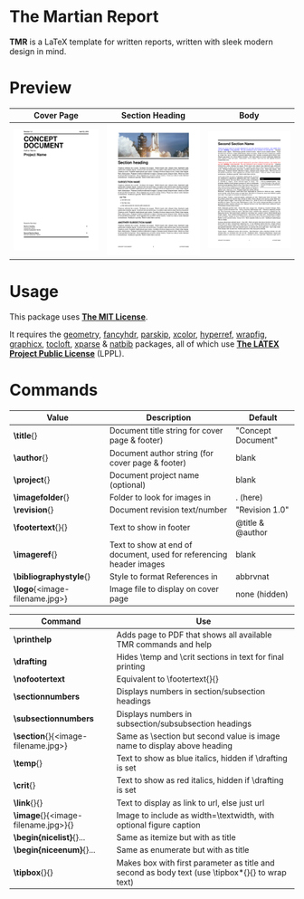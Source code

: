 # The Martian Report 
**TMR** is a LaTeX template for written reports, written with sleek modern design in mind.

# Preview
| Cover Page | Section Heading | Body |
|:---:|:---:|:---:|
| [![Cover Page](/examples/cover-page.png?raw=true)](Example.pdf) | [![Section Heading](/examples/section-heading.png?raw=true)](Example.pdf) | [![Body](/examples/body.png?raw=true)](Example.pdf) |

# Usage
This package uses [**The MIT License**](https://opensource.org/licenses/MIT). 

It requires the [geometry](http://mirror.aarnet.edu.au/pub/CTAN/macros/latex/contrib/geometry/geometry.pdf), [fancyhdr](http://mirror.aarnet.edu.au/pub/CTAN/macros/latex/contrib/fancyhdr/fancyhdr.pdf), [parskip](http://mirror.aarnet.edu.au/pub/CTAN/macros/latex/contrib/parskip/parskip-doc.pdf), [xcolor](http://mirror.aarnet.edu.au/pub/CTAN/macros/latex/contrib/xcolor/xcolor.pdf), [hyperref](http://ftp.math.purdue.edu/mirrors/ctan.org/macros/latex/contrib/hyperref/doc/manual.pdf), [wrapfig](http://ftp.math.purdue.edu/mirrors/ctan.org/macros/latex/contrib/wrapfig/wrapfig-doc.pdf), [graphicx](http://mirrors.rit.edu/CTAN/macros/latex/required/graphics/grfguide.pdf), [tocloft](http://ctan.math.utah.edu/ctan/tex-archive/macros/latex/contrib/tocloft/tocloft.pdf), [xparse](http://ctan.math.utah.edu/ctan/tex-archive/macros/latex/contrib/l3packages/xparse.pdf) & [natbib](http://mirrors.ibiblio.org/CTAN/macros/latex/contrib/natbib/natbib.pdf) packages, all of which use [**The LATEX Project Public License**](http://www.latex-project.org/lppl) (LPPL).

# Commands
| Value | Description | Default |
| --- | --- | --- |
| **\title**{<text>} | Document title string for cover page & footer) | "Concept Document" |
| **\author**{<text>} | Document author string (for cover page & footer) | blank |
| **\project**{<text>} | Document project name (optional) | blank |
| **\imagefolder**{<relative-path/>} | Folder to look for images in | . (here) |
| **\revision**{<value>} | Document revision text/number | "Revision 1.0" |
| **\footertext**{<left>}{<right>} | Text to show in footer | \@title & \@author |
| **\imageref**{<text>} | Text to show at end of document, used for referencing header images | blank |
| **\bibliographystyle**{<stylename>} | Style to format References in | abbrvnat |
| **\logo**{<image-filename.jpg>} | Image file to display on cover page | none (hidden) |

|Command | Use |
| --- | --- |
| **\printhelp** | Adds page to PDF that shows all available TMR commands and help |
| **\drafting** | Hides \temp and \crit sections in text for final printing |
| **\nofootertext** | Equivalent to \footertext{}{} |
| **\sectionnumbers** | Displays numbers in section/subsection headings |
| **\subsectionnumbers** | Displays numbers in subsection/subsubsection headings |
| **\section**{<name>}{<image-filename.jpg>} | Same as \section but second value is image name to display above heading |
| **\temp**{<text>}	| Text to show as blue italics, hidden if \drafting is set |
| **\crit**{<text>}	| Text to show as red italics, hidden if \drafting is set |
| **\link**{<url>}{<optional text>} | Text to display as link to url, else just url |
| **\image**{<width>}{<image-filename.jpg>}{<optional text>} | Image to include as width=<width>\textwidth, with optional figure caption |
| **\begin{nicelist}**{<text>}... | Same as itemize but with <text> as title |
| **\begin{niceenum}**{<text>}... | Same as enumerate but with <text> as title |
| **\tipbox**{<text>}{<text>} | Makes box with first parameter as title and second as body text (use \tipbox*{}{} to wrap text) |
